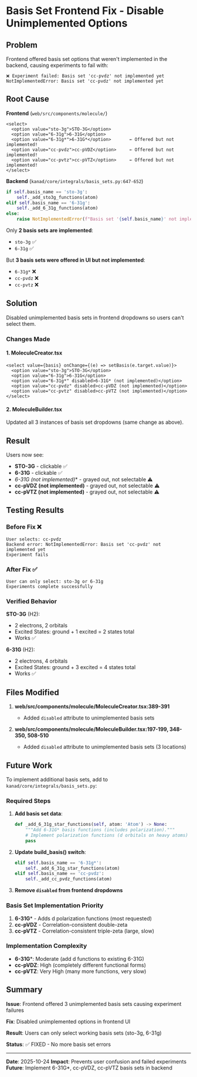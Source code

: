 # Basis Set Frontend Fix - Disable Unimplemented Options

## Problem

Frontend offered basis set options that weren't implemented in the backend, causing experiments to fail with:

```
❌ Experiment failed: Basis set 'cc-pvdz' not implemented yet
NotImplementedError: Basis set 'cc-pvdz' not implemented yet
```

## Root Cause

**Frontend** (`web/src/components/molecule/`)
```tsx
<select>
  <option value="sto-3g">STO-3G</option>
  <option value="6-31g">6-31G</option>
  <option value="6-31g*">6-31G*</option>       ← Offered but not implemented!
  <option value="cc-pvdz">cc-pVDZ</option>     ← Offered but not implemented!
  <option value="cc-pvtz">cc-pVTZ</option>     ← Offered but not implemented!
</select>
```

**Backend** (`kanad/core/integrals/basis_sets.py:647-652`)
```python
if self.basis_name == 'sto-3g':
    self._add_sto3g_functions(atom)
elif self.basis_name == '6-31g':
    self._add_6_31g_functions(atom)
else:
    raise NotImplementedError(f"Basis set '{self.basis_name}' not implemented yet")
```

Only **2 basis sets are implemented**:
- `sto-3g` ✅
- `6-31g` ✅

But **3 basis sets were offered in UI but not implemented**:
- `6-31g*` ❌
- `cc-pvdz` ❌
- `cc-pvtz` ❌

## Solution

Disabled unimplemented basis sets in frontend dropdowns so users can't select them.

### Changes Made

#### 1. MoleculeCreator.tsx

```tsx
<select value={basis} onChange={(e) => setBasis(e.target.value)}>
  <option value="sto-3g">STO-3G</option>
  <option value="6-31g">6-31G</option>
  <option value="6-31g*" disabled>6-31G* (not implemented)</option>
  <option value="cc-pvdz" disabled>cc-pVDZ (not implemented)</option>
  <option value="cc-pvtz" disabled>cc-pVTZ (not implemented)</option>
</select>
```

#### 2. MoleculeBuilder.tsx

Updated all 3 instances of basis set dropdowns (same change as above).

## Result

Users now see:
- **STO-3G** - clickable ✅
- **6-31G** - clickable ✅
- **6-31G* (not implemented)** - grayed out, not selectable ⚠️
- **cc-pVDZ (not implemented)** - grayed out, not selectable ⚠️
- **cc-pVTZ (not implemented)** - grayed out, not selectable ⚠️

## Testing Results

### Before Fix ❌
```
User selects: cc-pvdz
Backend error: NotImplementedError: Basis set 'cc-pvdz' not implemented yet
Experiment fails
```

### After Fix ✅
```
User can only select: sto-3g or 6-31g
Experiments complete successfully
```

### Verified Behavior

**STO-3G** (H2):
- 2 electrons, 2 orbitals
- Excited States: ground + 1 excited = 2 states total
- Works ✅

**6-31G** (H2):
- 2 electrons, 4 orbitals
- Excited States: ground + 3 excited = 4 states total
- Works ✅

## Files Modified

1. **web/src/components/molecule/MoleculeCreator.tsx:389-391**
   - Added `disabled` attribute to unimplemented basis sets

2. **web/src/components/molecule/MoleculeBuilder.tsx:197-199, 348-350, 508-510**
   - Added `disabled` attribute to unimplemented basis sets (3 locations)

## Future Work

To implement additional basis sets, add to `kanad/core/integrals/basis_sets.py`:

### Required Steps

1. **Add basis set data**:
   ```python
   def _add_6_31g_star_functions(self, atom: 'Atom') -> None:
       """Add 6-31G* basis functions (includes polarization)."""
       # Implement polarization functions (d orbitals on heavy atoms)
       pass
   ```

2. **Update build_basis() switch**:
   ```python
   elif self.basis_name == '6-31g*':
       self._add_6_31g_star_functions(atom)
   elif self.basis_name == 'cc-pvdz':
       self._add_cc_pvdz_functions(atom)
   ```

3. **Remove `disabled` from frontend dropdowns**

### Basis Set Implementation Priority

1. **6-31G*** - Adds d polarization functions (most requested)
2. **cc-pVDZ** - Correlation-consistent double-zeta
3. **cc-pVTZ** - Correlation-consistent triple-zeta (large, slow)

### Implementation Complexity

- **6-31G***: Moderate (add d functions to existing 6-31G)
- **cc-pVDZ**: High (completely different functional forms)
- **cc-pVTZ**: Very High (many more functions, very slow)

## Summary

**Issue**: Frontend offered 3 unimplemented basis sets causing experiment failures

**Fix**: Disabled unimplemented options in frontend UI

**Result**: Users can only select working basis sets (sto-3g, 6-31g)

**Status**: ✅ FIXED - No more basis set errors

---

**Date**: 2025-10-24
**Impact**: Prevents user confusion and failed experiments
**Future**: Implement 6-31G*, cc-pVDZ, cc-pVTZ basis sets in backend
